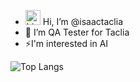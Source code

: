 - <img src="https://user-images.githubusercontent.com/1303154/88677602-1635ba80-d120-11ea-84d8-d263ba5fc3c0.gif" width="24px" alt="hi"> Hi, I’m @isaactaclia
- 🌱 I’m QA Tester for Taclia
- ⚡I'm interested in AI
  
![Top Langs](https://github-readme-stats.vercel.app/api/top-langs/?username=isaactaclia&layout=compact)

